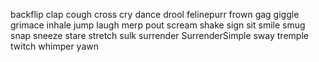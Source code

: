 backflip
clap
cough
cross
cry
dance
drool
felinepurr
frown
gag
giggle
grimace
inhale
jump
laugh
merp
pout
scream
shake
sign
sit
smile
smug
snap
sneeze
stare
stretch
sulk
surrender
SurrenderSimple
sway
tremple
twitch
whimper
yawn
